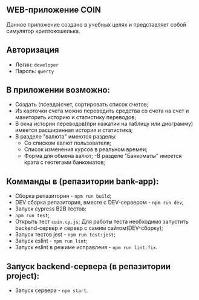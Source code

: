 ## WEB-приложение COIN

Данное приложение создано в учебных целях и представляет собой симулятор криптокошелька.

## Авторизация
  * Логин: `developer`
  * Пароль: `qwerty`

## В приложении возможно:
- Создать (псевдо)счет, сортировать список счетов;
- Из карточки счета можно переводить средства со счета на счет и маниторить историю и статистику переводов;
- В окна истории переводов(при нажатии на таблицу или диограмму) имеется расширинная история и статистика;
- В разделе "валюта" имеются разделы:
  - Со списком валют пользователя;
  - Список изменения курсов в реальном времеи;
  - Форма для обмена валют;
-В разделе "Банкоматы" имеется крата с геотегами банкоматов;

## Комманды в (репазитории bank-app):
 - Сборка репазитория - `npm run build`;
 - DEV сборка  репазитория, вместе с DEV-сервером - `npm run dev`;
 - Запуск cypress B2B тестов:
  - `npm run test`;
  - Открыть тест `coin.cy.js`;
  Для работы теста необходимо запустить backend-сервер и cервер с самим сайтом(DEV-сборку);
 - Запуск тестов jest - `npm run test:jest`;
 - Запуск eslint - `npm run lint`;
 - Запуск eslint в режиме исправлеия - `npm run lint:fix`.

## Запуск backend-сервера (в репазитории project):
  - Запуск сервера - `npm start`.

